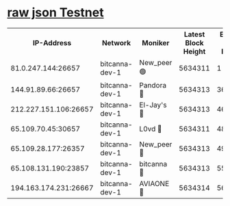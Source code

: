 [raw json Testnet](https://rpc-check.bcat.stavr.tech/bcat/rpc-bcat-result.json)
=


<table><tr><th>IP-Address</th><th>Network</th><th>Moniker</th><th>Latest Block Height</th><th>Earliest Block Height</th><th>Catching Up</th><th>Tx Index</th><th>Voting Power</th><th>Scan Time</th></tr><tr><td>81.0.247.144:26657</td><td>bitcanna-dev-1</td><td>New_peer 🟢</td><td>5634311</td><td>1</td><td>False</td><td>on</td><td>0</td><td>2023-12-23T04:09:58.161417847UTC</td></tr><tr><td>144.91.89.66:26657</td><td>bitcanna-dev-1</td><td>Pandora 🔴</td><td>5634313</td><td>3675711</td><td>False</td><td>on</td><td>2096387</td><td>2023-12-23T04:10:08.291273710UTC</td></tr><tr><td>212.227.151.106:26657</td><td>bitcanna-dev-1</td><td>El-Jay's 🔴</td><td>5634313</td><td>4670391</td><td>False</td><td>on</td><td>2218164</td><td>2023-12-23T04:10:05.093581623UTC</td></tr><tr><td>65.109.70.45:30657</td><td>bitcanna-dev-1</td><td>L0vd 🔴</td><td>5634311</td><td>4828155</td><td>False</td><td>on</td><td>7920</td><td>2023-12-23T04:09:58.556456490UTC</td></tr><tr><td>65.109.28.177:26357</td><td>bitcanna-dev-1</td><td>New_peer 🔴</td><td>5634313</td><td>4952911</td><td>False</td><td>on</td><td>2237067</td><td>2023-12-23T04:10:05.505216535UTC</td></tr><tr><td>65.108.131.190:23857</td><td>bitcanna-dev-1</td><td>bitcanna 🔴</td><td>5634313</td><td>5534313</td><td>False</td><td>off</td><td>82368</td><td>2023-12-23T04:10:05.917281383UTC</td></tr><tr><td>194.163.174.231:26667</td><td>bitcanna-dev-1</td><td>AVIAONE 🔴</td><td>5634314</td><td>5631141</td><td>False</td><td>on</td><td>1949865</td><td>2023-12-23T04:10:10.644082259UTC</td></tr></table>